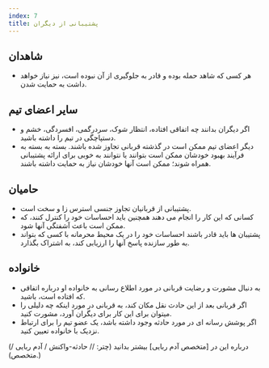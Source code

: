 ```yaml
---
index: 7
title: پشتیبانی از دیگران
---
```

## شاهدان

*   هر کسی که شاهد حمله بوده و قادر به جلوگیری از آن نبوده است، نیز نیاز خواهد داشت به
حمایت شدن.

## سایر اعضای تیم

*   اگر دیگران بدانند چه اتفاقی افتاده، انتظار شوک، سردرگمی، افسردگی،
خشم و دستپاچگی در تیم را داشته باشید.
*   دیگر اعضای تیم ممکن است در گذشته قربانی تجاوز شده باشند. بسته به
بسته به فرآیند بهبود خودشان ممکن است بتوانند یا نتوانند به خوبی برای ارائه پشتیبانی همراه شوند؛ ممکن است آنها خودشان نیاز به حمایت داشته باشند.

## حامیان

*   پشتیبانی از قربانیان تجاوز جنسی استرس زا و سخت است.
*   کسانی که این کار را انجام می دهند همچنین باید احساسات خود را کنترل کنند، که ممکن است باعث آشفتگی آنها شود.
*  پشتیبان ها باید قادر باشند احساسات خود را در یک محیط محرمانه با کسی که بتواند به طور سازنده پاسخ آنها را ارزیابی کند، به اشتراک بگذارد.

## خانواده

*   به دنبال مشورت و رضایت قربانی در مورد اطلاع رسانی به خانواده او درباره اتفاقی که افتاده است، باشید.
*   اگر قربانی بعد از این حادث نقل مکان کند، به قربانی در مورد اینکه چه دلیلی را میتوان برای این کار برای دیگران آورد، مشورت کنید.
*   اگر پوشش رسانه ای در مورد حادثه وجود داشته باشد، یک عضو تیم را برای ارتباط نزدیک با خانواده تعیین کنید.

(درباره این در [متخصص آدم ربایی] بیشتر بدانید (چتر: // حادثه-واکنش / آدم ربایی / متخصص).)